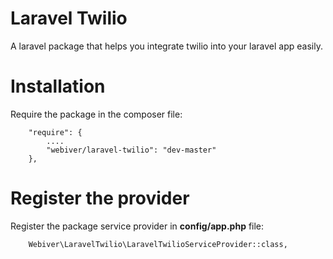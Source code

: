 # Laravel Twilio #
A laravel package that helps you integrate twilio into your laravel app easily.

# Installation #
Require the package in the composer file:
```
    "require": {
        ....
        "webiver/laravel-twilio": "dev-master"
    },
```
# Register the provider #
Register the package service provider in **config/app.php** file:
```
    Webiver\LaravelTwilio\LaravelTwilioServiceProvider::class,
```
